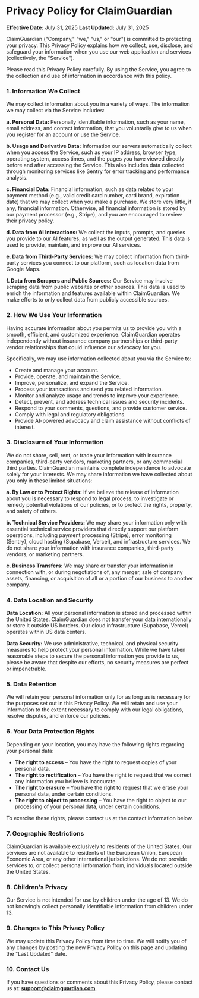 
# Privacy Policy for ClaimGuardian

**Effective Date:** July 31, 2025
**Last Updated:** July 31, 2025

ClaimGuardian ("Company," "we," "us," or "our") is committed to protecting your privacy. This Privacy Policy explains how we collect, use, disclose, and safeguard your information when you use our web application and services (collectively, the "Service").

Please read this Privacy Policy carefully. By using the Service, you agree to the collection and use of information in accordance with this policy.

### 1. Information We Collect

We may collect information about you in a variety of ways. The information we may collect via the Service includes:

**a. Personal Data:**
Personally identifiable information, such as your name, email address, and contact information, that you voluntarily give to us when you register for an account or use the Service.

**b. Usage and Derivative Data:**
Information our servers automatically collect when you access the Service, such as your IP address, browser type, operating system, access times, and the pages you have viewed directly before and after accessing the Service. This also includes data collected through monitoring services like Sentry for error tracking and performance analysis.

**c. Financial Data:**
Financial information, such as data related to your payment method (e.g., valid credit card number, card brand, expiration date) that we may collect when you make a purchase. We store very little, if any, financial information. Otherwise, all financial information is stored by our payment processor (e.g., Stripe), and you are encouraged to review their privacy policy.

**d. Data from AI Interactions:**
We collect the inputs, prompts, and queries you provide to our AI features, as well as the output generated. This data is used to provide, maintain, and improve our AI services.

**e. Data from Third-Party Services:**
We may collect information from third-party services you connect to our platform, such as location data from Google Maps.

**f. Data from Scrapers and Public Sources:**
Our Service may involve scraping data from public websites or other sources. This data is used to enrich the information and features available within ClaimGuardian. We make efforts to only collect data from publicly accessible sources.

### 2. How We Use Your Information

Having accurate information about you permits us to provide you with a smooth, efficient, and customized experience. ClaimGuardian operates independently without insurance company partnerships or third-party vendor relationships that could influence our advocacy for you.

Specifically, we may use information collected about you via the Service to:
- Create and manage your account.
- Provide, operate, and maintain the Service.
- Improve, personalize, and expand the Service.
- Process your transactions and send you related information.
- Monitor and analyze usage and trends to improve your experience.
- Detect, prevent, and address technical issues and security incidents.
- Respond to your comments, questions, and provide customer service.
- Comply with legal and regulatory obligations.
- Provide AI-powered advocacy and claim assistance without conflicts of interest.

### 3. Disclosure of Your Information

We do not share, sell, rent, or trade your information with insurance companies, third-party vendors, marketing partners, or any commercial third parties. ClaimGuardian maintains complete independence to advocate solely for your interests. We may share information we have collected about you only in these limited situations:

**a. By Law or to Protect Rights:**
If we believe the release of information about you is necessary to respond to legal process, to investigate or remedy potential violations of our policies, or to protect the rights, property, and safety of others.

**b. Technical Service Providers:**
We may share your information only with essential technical service providers that directly support our platform operations, including payment processing (Stripe), error monitoring (Sentry), cloud hosting (Supabase, Vercel), and infrastructure services. We do not share your information with insurance companies, third-party vendors, or marketing partners.

**c. Business Transfers:**
We may share or transfer your information in connection with, or during negotiations of, any merger, sale of company assets, financing, or acquisition of all or a portion of our business to another company.

### 4. Data Location and Security

**Data Location:**
All your personal information is stored and processed within the United States. ClaimGuardian does not transfer your data internationally or store it outside US borders. Our cloud infrastructure (Supabase, Vercel) operates within US data centers.

**Data Security:**
We use administrative, technical, and physical security measures to help protect your personal information. While we have taken reasonable steps to secure the personal information you provide to us, please be aware that despite our efforts, no security measures are perfect or impenetrable.

### 5. Data Retention

We will retain your personal information only for as long as is necessary for the purposes set out in this Privacy Policy. We will retain and use your information to the extent necessary to comply with our legal obligations, resolve disputes, and enforce our policies.

### 6. Your Data Protection Rights

Depending on your location, you may have the following rights regarding your personal data:
- **The right to access** – You have the right to request copies of your personal data.
- **The right to rectification** – You have the right to request that we correct any information you believe is inaccurate.
- **The right to erasure** – You have the right to request that we erase your personal data, under certain conditions.
- **The right to object to processing** – You have the right to object to our processing of your personal data, under certain conditions.

To exercise these rights, please contact us at the contact information below.

### 7. Geographic Restrictions

ClaimGuardian is available exclusively to residents of the United States. Our services are not available to residents of the European Union, European Economic Area, or any other international jurisdictions. We do not provide services to, or collect personal information from, individuals located outside the United States.

### 8. Children's Privacy

Our Service is not intended for use by children under the age of 13. We do not knowingly collect personally identifiable information from children under 13.

### 9. Changes to This Privacy Policy

We may update this Privacy Policy from time to time. We will notify you of any changes by posting the new Privacy Policy on this page and updating the "Last Updated" date.

### 10. Contact Us

If you have questions or comments about this Privacy Policy, please contact us at: **support@claimguardian.com**.
